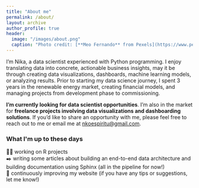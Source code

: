 ```yaml
---
title: "About me"
permalink: /about/
layout: archive
author_profile: true
header:
  image: "/images/about.png"
  caption: "Photo credit: [**Meo Fernando** from Pexels](https://www.pexels.com/photo/aerial-photo-of-cars-on-road-during-night-3214989/)"
---
```


I’m Nika, a data scientist experienced with Python programming. I enjoy translating data into concrete, actionable business insights, may it be through creating data visualizations, dashboards, machine learning models, or analyzing results. Prior to starting my data science journey, I spent 3 years in the renewable energy market, creating financial models, and managing projects from development phase to commissioning.

**I’m currently looking for data scientist opportunities**. I’m also in the market for **freelance projects involving data visualizations and dashboarding solutions**. If you’d like to share an opportunity with me, please feel free to reach out to me or email me at [nkoespiritu@gmail.com](mailto:nkoespiritu@gmail.com).

### What I'm up to these days

:weight_lifting_woman: working on R projects \
:black_nib: writing some articles about building an end-to-end data architecture and building documentation using Sphinx (all in the pipeline for now!) \
:cherry_blossom: continuously improving my website (if you have any tips or suggestions, let me know!)